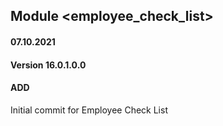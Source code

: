 ## Module <employee_check_list>

#### 07.10.2021
#### Version 16.0.1.0.0
#### ADD
Initial commit for Employee Check List



